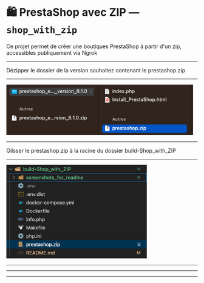 # 🛍️ PrestaShop avec ZIP — `shop_with_zip`

Ce projet permet de créer une boutiques PrestaShop à partir d'un zip, accessibles publiquement via Ngrok

---

Dézipper le dossier de la version souhaitez contenant le prestashop.zip

---

![alt text](/build-Shop_with_ZIP/screenshots_for_readme/image.png)

---

Gilsser le prestashop.zip à la racine du dossier build-Shop_with_ZIP

---

![alt text](/build-Shop_with_ZIP/screenshots_for_readme/image1.png)

---

---

---